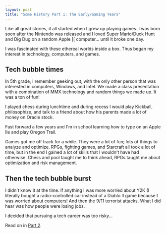 ```yaml
---
layout: post
title: "Some History Part 1: The Early/Gaming Years"
---
```


Like all great stories, it all started when I grew up playing games. I was born soon after the Nintendo was released and I loved Super Mario/Duck Hunt and Dig Dug on a random Apple ][ computer... until it broke one day.

I was fascinated with these ethereal worlds inside a box. Thus began my interest in technology, computers, and games.


## Tech bubble times

In 5th grade, I remember geeking out, with the only other person that was interested in computers, Windows, and Intel. We made a class presentation with a combination of MMX technology and random things we made up. It was a ton of fun!

I played chess during lunchtime and during recess I would play Kickball, philosophize, and talk to a friend about how his parents made a lot of money on Oracle stock.

Fast forward a few years and I'm in school learning how to type on an Apple IIe and play Oregon Trail.

Games got me off track for a while. They were a lot of fun; lots of things to analyze and optimize. RPGs, fighting games, and Starcraft all took a lot of time, but in the end I gained a lot of skills that I wouldn't have had otherwise. Chess and pool taught me to think ahead, RPGs taught me about optimization and risk management.

## Then the tech bubble burst

I didn't know it at the time. If anything I was more worried about Y2K (I literally bought a radio-controlled car instead of a Diablo II game because I was worried about computers! And then the 9/11 terrorist attacks. What I did hear was how people were losing jobs.

I decided that pursuing a tech career was too risky...

Read on in [Part 2](/history-2).
